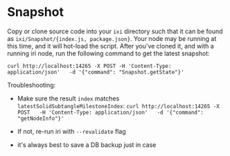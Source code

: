 # Snapshot

Copy or clone source code into your `ixi` directory such that it can be found as `ixi/Snapshot/{index.js, package.json}`. 
Your node may be running at this time, and it will hot-load the script. 
After you've cloned it, and with a running iri node, run the following command to get the latest snapshot:

```
curl http://localhost:14265 -X POST -H 'Content-Type: application/json'   -d '{"command": "Snapshot.getState"}'
```

Troubleshooting:

- Make sure the result `index` matches `latestSolidSubtangleMilestoneIndex`:
`curl http://localhost:14265 -X POST   -H 'Content-Type: application/json'   -d '{"command": "getNodeInfo"}'`
- If not, re-run iri with `--revalidate` flag

- it's always best to save a DB backup just in case

